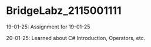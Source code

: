 # BridgeLabz_2115001111

19-01-25:
	Assignment for 19-01-25

20-01-25:
	Learned about C# Introduction, Operators, etc.
